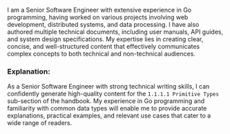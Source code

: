 I am a Senior Software Engineer with extensive experience in Go programming, having worked on various projects involving web development, distributed systems, and data processing. I have also authored multiple technical documents, including user manuals, API guides, and system design specifications. My expertise lies in creating clear, concise, and well-structured content that effectively communicates complex concepts to both technical and non-technical audiences.

### Explanation:

As a Senior Software Engineer with strong technical writing skills, I can confidently generate high-quality content for the `1.1.1.1 Primitive Types` sub-section of the handbook. My experience in Go programming and familiarity with common data types will enable me to provide accurate explanations, practical examples, and relevant use cases that cater to a wide range of readers.
